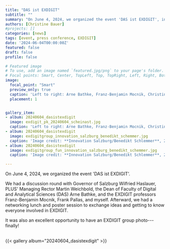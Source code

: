 ```yaml
---
title: "DAS ist EXDIGIT"
subtitle: ""
summary: "On June 4, 2024, we organized the event 'DAS ist EXDIGIT', introducing the EXDIGIT team."
authors: [Christine Bauer]
#projects: []
categories: [news]
tags: [event, press conference, EXDIGIT]
date: '2024-06-04T00:00:00Z'
featured: false
draft: false
profile: false

# Featured image
# To use, add an image named `featured.jpg/png` to your page's folder.
# Focal points: Smart, Center, TopLeft, Top, TopRight, Left, Right, BottomLeft, Bottom, BottomRight.
image:
  focal_point: "Smart"
  preview_only: true
  caption: 'Left to right: Arne Bathke, Franz-Benjamin Mocnik, Christine Bauer, Wilfried Haslauer, Frank Pallas, Stefan Lang, Martin Weichbold.<br>Image credit: **Scheinast**, 2024.'
  placement: 1


gallery_item:
- album: 20240604_dasistexdigit
  image: exdigit_pk_20240604_scheinast.jpg
  caption: 'Left to right: Arne Bathke, Franz-Benjamin Mocnik, Christine Bauer, Wilfried Haslauer, Frank Pallas, Stefan Lang, Martin Weichbold.<br>Image credit: **Scheinast**, 2024.'
- album: 20240604_dasistexdigit
  image: exdigitgroup_innovation_salzburg_benedikt_schemmer.jpg
  caption: 'Image credit: **Innovation Salzburg/Benedikt Schlemmer**, 2024.'
- album: 20240604_dasistexdigit
  image: exdigitgroup_fun_innovation_salzburg_benedikt_schemmer.jpg
  caption: 'Image credit: **Innovation Salzburg/Benedikt Schlemmer**, 2024.'

---
```


On June 4, 2024, we organized the event 'DAS ist EXDIGIT'.

We had a discussion round with Governor of Salzburg Wilfried Haslauer, PLUS' Managing Rector Martin Weichbold, the Dean of Faculty of Digital and Analytical Sciences (DAS) Arne Bathke, and the EXDIGIT professors Franz-Benjamin Mocnik, Frank Pallas, and myself.
Afterward, we had a networking lunch and poster session to exchange ideas and getting to know everyone involved in EXDIGIT.

It was also an excellent opportunity to have an EXDIGIT group photo---finally!

<br>
{{< gallery album="20240604_dasistexdigit" >}}
